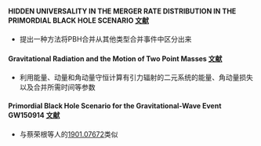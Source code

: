 #### HIDDEN UNIVERSALITY IN THE MERGER RATE DISTRIBUTION IN THE PRIMORDIAL BLACK HOLE SCENARIO [文献](https://arxiv.org/pdf/1709.09007.pdf)
* 提出一种方法将PBH合并从其他类型合并事件中区分出来

#### Gravitational Radiation and the Motion of Two Point Masses [文献](https://journals.aps.org/pr/pdf/10.1103/PhysRev.136.B1224)
* 利用能量、动量和角动量守恒计算有引力辐射的二元系统的能量、角动量损失以及合并所需时间等参数

#### Primordial Black Hole Scenario for the Gravitational-Wave Event GW150914 [文献](https://arxiv.org/pdf/1603.08338.pdf)
* 与蔡荣根等人的[1901.07672](https://arxiv.org/pdf/1901.07672v3.pdf)类似
